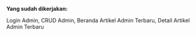 <p><b>Yang sudah dikerjakan: </b><p>
<p>Login Admin, CRUD Admin, Beranda Artikel Admin Terbaru, Detail Artikel Admin Terbaru</p>
